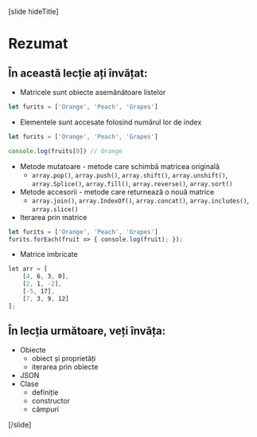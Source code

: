 [slide hideTitle]
# Rezumat

## În această lecție ați învățat:

- Matricele sunt obiecte asemănătoare listelor

```js
let furits = ['Orange', 'Peach', 'Grapes']
```

- Elementele sunt accesate folosind numărul lor de index

```js
let furits = ['Orange', 'Peach', 'Grapes']

console.log(fruits[0]) // Orange
```

- Metode mutatoare - metode care schimbă matricea originală
   - `array.pop()`, `array.push()`, `array.shift()`, `array.unshift()`, `array.Splice()`, `array.fill()`, `array.reverse()`, `array.sort()`
- Metode accesorii - metode care returnează o nouă matrice
  - `array.join()`, `array.IndexOf()`, `array.concat()`, `array.includes()`, `array.slice()`
- Iterarea prin matrice
```js
let furits = ['Orange', 'Peach', 'Grapes']
furits.forEach(fruit => { console.log(fruit); });

```
- Matrice imbricate
```js
let arr = [
    [4, 6, 3, 0],
    [2, 1, -2],
    [-5, 17],
    [7, 3, 9, 12]
];

```

## În lecția următoare, veți învăța:

- Obiecte
  - obiect și proprietăți
  - iterarea prin obiecte
- JSON
- Clase
  - definiție
  - constructor
  - câmpuri

[/slide]
